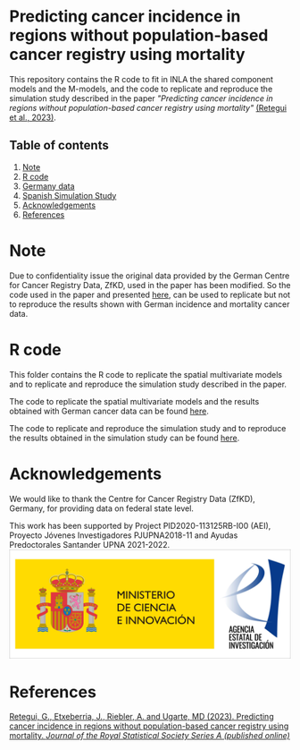 # Predicting cancer incidence in regions without population-based cancer registry using mortality 

This repository contains the R code to fit in INLA the shared component models and the M-models, and the code to replicate and reproduce the simulation study described in the paper _"Predicting cancer incidence in regions without population-based cancer registry using mortality"_ [(Retegui et al., 2023)](https://doi.org/10.1093/jrsssa/qnad077).

## Table of contents

1.  [Note](#Note)
2.  [R code](#Rcode)
  1. [Germany data](#Germany)
  2. [Spanish Simulation Study](#Spain)
3.  [Acknowledgements](#Acknowledgements)
4.  [References](#Ref)

# Note <a name="Note"/>

Due to confidentiality issue the original data provided by the German Centre for Cancer Registry Data, ZfKD, used in the paper has been modified. So the code used in the paper and presented [here](https://github.com/spatialstatisticsupna/Project_cancer_incidence/tree/main/R), can be used to replicate but not to reproduce the results shown with German incidence and mortality cancer data.

# R code <a name="Rcode"/>
This folder contains the R code to replicate the spatial multivariate models and to replicate and reproduce the simulation study described in the paper.

The code to replicate the spatial multivariate models and the results obtained with German cancer data can be found [here](https://github.com/spatialstatisticsupna/Project_cancer_incidence/tree/main/R/Germany_data).

The code to replicate and reproduce the simulation study and to reproduce the results obtained in the simulation study can be found [here](https://github.com/spatialstatisticsupna/Project_cancer_incidence/tree/main/R/Spanish_Simulation_Study).

# Acknowledgements <a name="Acknowledgements"/>
We would like to thank the Centre for Cancer Registry Data (ZfKD), Germany, for providing data on federal state level.

This work has been supported by Project PID2020-113125RB-I00 (AEI), Proyecto Jóvenes Investigadores PJUPNA2018-11 and Ayudas Predoctorales Santander UPNA
2021-2022.
![plot](https://github.com/spatialstatisticsupna/Estimating_LOCP_cancer_mortality_rates/blob/main/micin-aei.jpg)

# References <a name="Ref"/>

[Retegui, G., Etxeberria, J., Riebler, A. and Ugarte, MD (2023). Predicting cancer incidence in regions without population-based cancer registry using mortality. _Journal of the Royal Statistical Society Series A (published online)_](https://doi.org/10.1093/jrsssa/qnad077)

